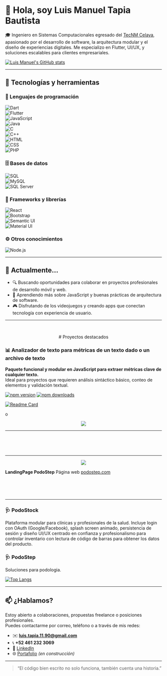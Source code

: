 # 👋 Hola, soy Luis Manuel Tapia Bautista

🎓 Ingeniero en Sistemas Computacionales egresado del [TecNM Celaya](https://www.itcelaya.edu.mx/), apasionado por el desarrollo de software, la arquitectura modular y el diseño de experiencias digitales. Me especializo en Flutter, UI/UX, y soluciones escalables para clientes empresariales.


[![Luis Manuel's GitHub stats](https://github-readme-stats.vercel.app/api?username=luismtapia&show_icons=true&theme=merko)](https://github.com/luismtapia)


---

## 🚀 Tecnologías y herramientas

### 🧠 Lenguajes de programación  
![Dart](https://img.shields.io/static/v1?label=Dart&labelColor=white&message=Language&color=0175C2&logo=dart)  
![Flutter](https://img.shields.io/static/v1?label=Flutter&labelColor=white&message=Framework&color=02569B&logo=flutter)  
![JavaScript](https://img.shields.io/static/v1?label=JavaScript&labelColor=white&message=Language&color=F7DF1E&logo=javascript)  
![Java](https://img.shields.io/static/v1?label=Java&labelColor=white&message=Language&color=007396&logo=java)  
![C](https://img.shields.io/static/v1?label=C&labelColor=white&message=Language&color=A8B9CC&logo=c)  
![C++](https://img.shields.io/static/v1?label=C%2B%2B&labelColor=white&message=Language&color=00599C&logo=cplusplus)  
![HTML](https://img.shields.io/static/v1?label=HTML&labelColor=white&message=Language&color=E34F26&logo=html5)  
![CSS](https://img.shields.io/static/v1?label=CSS&labelColor=white&message=Language&color=1572B6&logo=css3)  
![PHP](https://img.shields.io/static/v1?label=PHP&labelColor=white&message=Language&color=8993be&logo=php)

### 🗄️ Bases de datos  
![SQL](https://img.shields.io/static/v1?label=SQL&labelColor=white&message=Language&color=4479A1&logo=mysql)  
![MySQL](https://img.shields.io/static/v1?label=MySQL&labelColor=white&message=DBMS&color=4479A1&logo=mysql)  
![SQL Server](https://img.shields.io/static/v1?label=SQL%20Server&labelColor=white&message=DBMS&color=CC2927&logo=microsoftsqlserver)

### 🧩 Frameworks y librerías  
![React](https://img.shields.io/static/v1?label=React&labelColor=white&message=Framework&color=61DAFB&logo=react)  
![Bootstrap](https://img.shields.io/static/v1?label=Bootstrap&labelColor=white&message=Library&color=7952B3&logo=bootstrap)  
![Semantic UI](https://img.shields.io/static/v1?label=Semantic%20UI&labelColor=white&message=Library&color=35BDB2&logo=semanticuireact)  
![Material UI](https://img.shields.io/static/v1?label=Material%20UI&labelColor=white&message=Library&color=007FFF&logo=mui)

### ⚙️ Otros conocimientos  
![Node.js](https://img.shields.io/static/v1?label=Node.js&labelColor=white&message=Runtime&color=339933&logo=nodedotjs)

---

## 💼 Actualmente...

- 🔍 Buscando oportunidades para colaborar en proyectos profesionales de desarrollo móvil y web.  
- 🌱 Aprendiendo más sobre JavaScript y buenas prácticas de arquitectura de software.  
- 🎮 Disfrutando de los videojuegos y creando apps que conectan tecnología con experiencia de usuario.

---

<br>
<p align="center">
   # Proyectos destacados
</p>

### 📊 Analizador de texto para métricas de un texto dado o un archivo de texto
**Paquete funcional y modular en JavaScript para extraer métricas clave de cualquier texto.**  
Ideal para proyectos que requieren análisis sintáctico básico, conteo de elementos y validación textual.

[![npm version](https://img.shields.io/npm/v/analyzer-text.svg)](https://www.npmjs.com/package/analyzer-text)
[![npm downloads](https://img.shields.io/npm/dt/analyzer-text.svg)](https://www.npmjs.com/package/analyzer-text)

[![Readme Card](https://github-readme-stats.vercel.app/api/pin/?username=luismtapia&repo=analyzer-text)](https://github.com/luismtapia/analyzer-text)

o

<p align="center">
  <img src="https://github-readme-stats.vercel.app/api/pin/?username=luismtapia&repo=analyzer-text" />
</p>

---

<br>
<br>
<br>

---

<p align="center">
  <img src="https://github-readme-stats.vercel.app/api/pin/?username=luismtapia&repo=podo-step" />
</p>

**LandingPage PodoStep** Página web [podostep.com](https://luismtapia.github.io/podo-step)  

<br>
<br>
<br>

---


### 🩺 PodoStock  
Plataforma modular para clínicas y profesionales de la salud. Incluye login con OAuth (Google/Facebook), splash screen animado, persistencia de sesión y diseño UI/UX centrado en confianza y profesionalismo para controlar inventario con lectura de código de barras para obtener los datos del producto.

### 🩺 PodoStep  
Soluciones para podologia.


[![Top Langs](https://github-readme-stats.vercel.app/api/top-langs/?username=luismtapia&layout=compact)](https://github.com/luismtapia)

---

## 📫 ¿Hablamos?

Estoy abierto a colaboraciones, propuestas freelance o posiciones profesionales.  
Puedes contactarme por correo, teléfono o a través de mis redes:

- ✉️ **luis.tapia.11.90@gmail.com**  
- 📞 **+52 461 232 3069**  
- 💼 [LinkedIn](https://www.linkedin.com/in/luis-manuel-tapia-bautista-0b318b216)  
- 🌐 [Portafolio](https://github.com/luismtapia/portafolio) *(en construcción)*

---

> “El código bien escrito no solo funciona, también cuenta una historia.”
